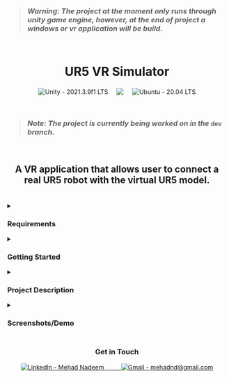 <h3>
<i>

> **Warning**:
> The project at the moment only runs through unity game engine, however, at the end of project a windows or vr application will be build.

</i>
</h3>

<br/>

<h1 align=center>UR5 VR Simulator</h1>

<p align=center>
<img align=center src="https://img.shields.io/badge/Unity-2021.3.9f1-30363d?style=for-the-badge&logo=Unity&logoColor=white" alt="Unity - 2021.3.9f1 LTS">&nbsp;&nbsp;&nbsp;&nbsp;
<img align=center src="https://img.shields.io/badge/C%23-239120?style=for-the-badge&logo=c-sharp&logoColor=white"/>&nbsp;&nbsp;&nbsp;&nbsp;
<img align=center src="https://img.shields.io/badge/Ubuntu-20.04_LTS-E95420?style=for-the-badge&logo=Ubuntu&logoColor=orange" alt="Ubuntu - 20.04 LTS">
</p>

<br/>

<h3>
<i>

> **Note**:
> The project is currently being worked on in the `dev` branch.

</i>
</h3>

<br/>

## <p align=center>A VR application that allows user to connect a real UR5 robot with the virtual UR5 model.</p>

<br/>

<details>

<summary><h3>Requirements</h3></summary>

```
Software = Universal Robots Polyscope, Unity3D, WSL2 (Ubuntu)
Versions:
	- Unity Version: 2021.3.9f1
	- Ubuntu version: 20.04 LTS
	- Polyscope version: ursim-5.13.0.113898

```

<br/>

Please read the guide about setting up polyscope [here](https://github.com/tussoftwaredesign/project-MehadND/blob/dc251455a3ee6ebc70cfe9d79194fa8fc6b31b89/UR%20Polyscope%20Setup%20Guide.md).

<br/>

| Supported VR Devices  |
| :---:  |
| Oculus  |
| ---  |
| ---  |

##    

</details>

<details>

<summary><h3>Getting Started</h3></summary>

1. Download/Clone this github repo.
2. Open Unity Hub and open the Unity project located inside the repo.
3. Open Ubuntu instance in WSL2.
4. Follow the guide about setting up polyscope [here](https://github.com/tussoftwaredesign/project-MehadND/blob/7d20b1e59d80fd201bd3caefc3f4d6de140dcef5/UR%20PolyScope%20Setup%20Guide.md).
5. Navigate to the URPolyscope folder and <br/>Run `$ bash ./start-ursim.sh`.
7. Then configure/start the robot in PolyScope
8. In Unity run the scene demo and using the interface provided connect the two robots together.  


##    

</details>

<details>

<summary><h3>Project Description</h3></summary>

- #### Problem
- #### Solution


##    

</details>

<details>

<summary><h3>Screenshots/Demo</h3></summary>

</details>


##    


<h3 align=center>Get in Touch</h3>

<p align=center>
<a align=center href="https://www.linkedin.com/in/mehadnadeem/"><img src="https://img.shields.io/badge/LinkedIn-Mehad_Nadeem-0A66C2?style=for-the-badge&logo=LinkedIn" alt="LinkedIn - Mehad Nadeem">&nbsp;&nbsp;&nbsp;&nbsp;&nbsp;&nbsp;&nbsp;&nbsp;&nbsp;&nbsp;</a><a align=center href="mailto:mehadnd@gmail.com"><img src="https://img.shields.io/badge/Gmail-mehadnd%40gmail.com-ff613d?style=for-the-badge&logo=Gmail" alt="Gmail - mehadnd@gmail.com"></a>
</p>
